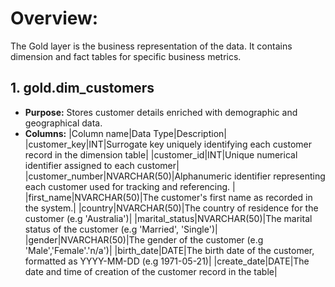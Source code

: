 # Overview:
The Gold layer is the business representation of the data. It contains dimension and fact tables for specific business metrics.

## 1. gold.dim_customers
- **Purpose:** Stores customer details enriched with demographic and geographical data.
- **Columns:**
  |Column name|Data Type|Description|
  |customer_key|INT|Surrogate key uniquely identifying each customer record in the dimension table|
  |customer_id|INT|Unique numerical identifier assigned to each customer|
  |customer_number|NVARCHAR(50)|Alphanumeric identifier representing each customer used for tracking and referencing. |
  |first_name|NVARCHAR(50)|The customer's first name as recorded in the system.|
  |country|NVARCHAR(50)|The country of residence for the customer (e.g 'Australia')|
  |marital_status|NVARCHAR(50)|The marital status of the customer (e.g 'Married', 'Single')|
  |gender|NVARCHAR(50)|The gender of the customer (e.g 'Male','Female'.'n/a')|
  |birth_date|DATE|The birth date of the customer, formatted as YYYY-MM-DD (e.g 1971-05-21)|
  |create_date|DATE|The date and time of creation of the customer record in the table|
